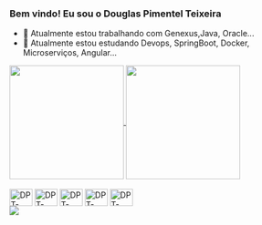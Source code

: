 ### Bem vindo! Eu sou o Douglas Pimentel Teixeira

- 🔭 Atualmente estou trabalhando com Genexus,Java, Oracle...
- 🌱 Atualmente estou estudando Devops, SpringBoot, Docker, Microserviços, Angular...

<a href="https://github.com/douglaspt">
  <img height=200 align="center" src="https://github-readme-stats.vercel.app/api?username=douglaspt&show_icons=true&theme=dark" />
</a>
<a href="https://github.com/douglaspt">
  <img height=200 align="center" src="https://github-readme-stats.vercel.app/api/top-langs?username=douglaspt&layout=compact&langs_count=8&card_width=320&theme=dark" />
</a>

<div style="display: inline_block"><br>
  <img align="center" alt="DPT-Java" height="30" width="40" src="https://cdn.jsdelivr.net/gh/devicons/devicon@latest/icons/java/java-original-wordmark.svg">
  <img align="center" alt="DPT-Spring" height="30" width="40" src="https://cdn.jsdelivr.net/gh/devicons/devicon@latest/icons/spring/spring-original-wordmark.svg">
  <img align="center" alt="DPT-Ang" height="30" width="40" src="https://cdn.jsdelivr.net/gh/devicons/devicon@latest/icons/angular/angular-original.svg">
  <img align="center" alt="DPT-Oracle" height="30" width="40" src="https://cdn.jsdelivr.net/gh/devicons/devicon@latest/icons/oracle/oracle-original.svg">
  <img align="center" alt="DPT-Docker" height="30" width="40" src="https://cdn.jsdelivr.net/gh/devicons/devicon@latest/icons/docker/docker-original.svg">     
</div>  

<div>  
  <a href="https://www.linkedin.com/in/douglas-pimentel-teixeira-72139572" target="_blank"><img src="https://img.shields.io/badge/-LinkedIn-%230077B5?style=for-the-badge&logo=linkedin&logoColor=white" target="_blank"></a> 
</div>
